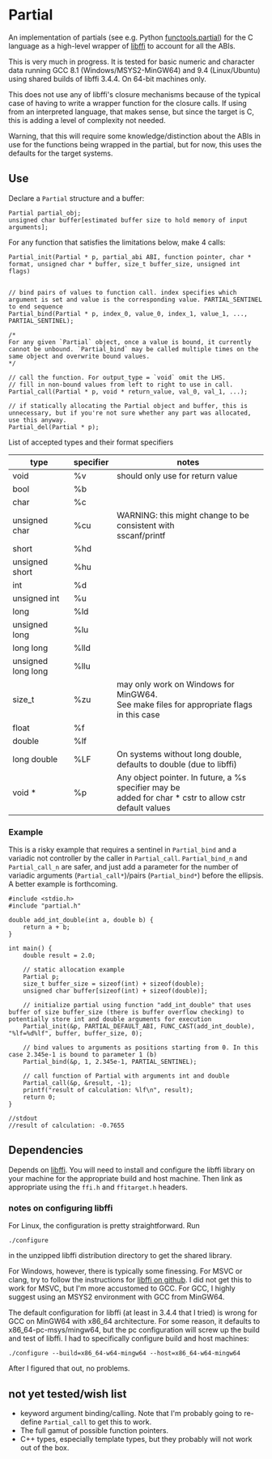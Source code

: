 # Partial
An implementation of partials (see e.g. Python [functools.partial](https://docs.python.org/3/library/functools.html#:~:text=functools.partial,Roughly%20equivalent%20to%3A)) for the C language as a high-level wrapper of [libffi](https://sourceware.org/libffi/) to account for all the ABIs. 

This is very much in progress. It is tested for basic numeric and character data running GCC 8.1 (Windows/MSYS2-MinGW64) and 9.4 (Linux/Ubuntu) using shared builds of libffi 3.4.4. On 64-bit machines only.

This does not use any of libffi's closure mechanisms because of the typical case of having to write a wrapper function for the closure calls. If using from an interpreted language, that makes sense, but since the target is C, this is adding a level of complexity not needed.

Warning, that this will require some knowledge/distinction about the ABIs in use for the functions being wrapped in the partial, but for now, this uses the defaults for the target systems.

## Use

Declare a `Partial` structure and a buffer:

```
Partial partial_obj;
unsigned char buffer[estimated buffer size to hold memory of input arguments];
```

For any function that satisfies the limitations below, make 4 calls:

```
Partial_init(Partial * p, partial_abi ABI, function pointer, char * format, unsigned char * buffer, size_t buffer_size, unsigned int flags)


// bind pairs of values to function call. index specifies which argument is set and value is the corresponding value. PARTIAL_SENTINEL to end sequence
Partial_bind(Partial * p, index_0, value_0, index_1, value_1, ..., PARTIAL_SENTINEL);

/*
For any given `Partial` object, once a value is bound, it currently cannot be unbound. `Partial_bind` may be called multiple times on the same object and overwrite bound values.
*/

// call the function. For output_type = `void` omit the LHS.
// fill in non-bound values from left to right to use in call.
Partial_call(Partial * p, void * return_value, val_0, val_1, ...);

// if statically allocating the Partial object and buffer, this is unnecessary, but if you're not sure whether any part was allocated, use this anyway.
Partial_del(Partial * p);
```

List of accepted types and their format specifiers

| type                  | specifier | notes |
| --------------------- | --------- | ----- |
| void                  | %v        | should only use for return value |
| bool                  | %b        | |
| char                  | %c        | |
| unsigned char         | %cu       | WARNING: this might change to be consistent with <br/> sscanf/printf |
| short                 | %hd       | |
| unsigned short        | %hu       | |
| int                   | %d        | |
| unsigned int          | %u        | |
| long                  | %ld       | |
| unsigned long         | %lu       | |
| long long             | %lld      | |
| unsigned long long    | %llu      | |
| size_t                | %zu       | may only work on Windows for MinGW64. <br/> See make files for appropriate flags in this case |
| float                 | %f        | |
| double                | %lf       | |
| long double           | %LF       | On systems without long double, defaults to double (due to libffi) |
| void *                | %p        | Any object pointer. In future, a %s specifier may be <br/> added for char * cstr to allow cstr default values |

### Example

This is a risky example that requires a sentinel in `Partial_bind` and a variadic not controller by the caller in `Partial_call`. `Partial_bind_n` and `Partial_call_n` are safer, and just add a parameter for the number of variadic arguments (`Partial_call*`)/pairs (`Partial_bind*`) before the ellipsis. A better example is forthcoming.

```
#include <stdio.h>
#include "partial.h"

double add_int_double(int a, double b) {
    return a + b;
}

int main() {
    double result = 2.0;
    
    // static allocation example
    Partial p;
    size_t buffer_size = sizeof(int) + sizeof(double);
    unsigned char buffer[sizeof(int) + sizeof(double)]; 

    // initialize partial using function "add_int_double" that uses buffer of size buffer_size (there is buffer overflow checking) to potentially store int and double arguments for execution
    Partial_init(&p, PARTIAL_DEFAULT_ABI, FUNC_CAST(add_int_double), "%lf=%d%lf", buffer, buffer_size, 0);

    // bind values to arguments as positions starting from 0. In this case 2.345e-1 is bound to parameter 1 (b)
    Partial_bind(&p, 1, 2.345e-1, PARTIAL_SENTINEL);

    // call function of Partial with arguments int and double
    Partial_call(&p, &result, -1);
    printf("result of calculation: %lf\n", result);
    return 0;
}

//stdout
//result of calculation: -0.7655
```

## Dependencies

Depends on [libffi](https://sourceware.org/libffi/). You will need to install and configure the libffi library on your machine for the appropriate build and host machine. Then link as appropriate using the `ffi.h` and `ffitarget.h` headers.

### notes on configuring libffi

For Linux, the configuration is pretty straightforward. Run

`./configure`

in the unzipped libffi distribution directory to get the shared library.

For Windows, however, there is typically some finessing. For MSVC or clang, try to follow the instructions for [libffi on github](https://github.com/libffi/libffi). I did not get this to work for MSVC, but I'm more accustomed to GCC. For GCC, I highly suggest using an MSYS2 environment with GCC from MinGW64.

The default configuration for libffi (at least in 3.4.4 that I tried) is wrong for GCC on MinGW64 with x86_64 architecture. For some reason, it defaults to x86_64-pc-msys/mingw64, but the pc configuration will screw up the build and test of libffi. I had to specifically configure build and host machines:

`./configure --build=x86_64-w64-mingw64 --host=x86_64-w64-mingw64`

After I figured that out, no problems.

## not yet tested/wish list

- keyword argument binding/calling. Note that I'm probably going to re-define `Partial_call` to get this to work.
- The full gamut of possible function pointers.
- C++ types, especially template types, but they probably will not work out of the box.
